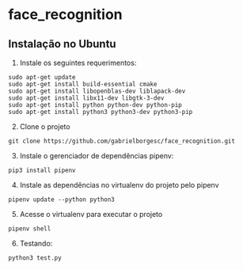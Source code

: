 # face_recognition

## Instalação no Ubuntu

1. Instale os seguintes requerimentos:
```
sudo apt-get update
sudo apt-get install build-essential cmake
sudo apt-get install libopenblas-dev liblapack-dev 
sudo apt-get install libx11-dev libgtk-3-dev
sudo apt-get install python python-dev python-pip
sudo apt-get install python3 python3-dev python3-pip
```

2. Clone o projeto
```
git clone https://github.com/gabrielborgesc/face_recognition.git
```

3. Instale o gerenciador de dependências pipenv:
```
pip3 install pipenv
```

4. Instale as dependências no virtualenv do projeto pelo pipenv
```
pipenv update --python python3
```
5. Acesse o virtualenv para executar o projeto
```
pipenv shell
```
6. Testando:
```
python3 test.py
```
